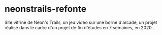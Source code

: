 # neonstrails-refonte
Site vitrine de Neon's Trails, un jeu vidéo sur une borne d'arcade, un projet réalisé dans le cadre d'un projet de fin d'études en 7 semaines, en 2020.
